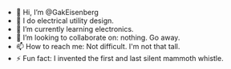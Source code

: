 - 👋 Hi, I’m @GakEisenberg
- 👀 I do electrical utility design.
- 🌱 I’m currently learning electronics.
- 💞️ I’m looking to collaborate on: nothing. Go away.
- 📫 How to reach me: Not difficult. I'm not that tall.
- ⚡ Fun fact: I invented the first and last silent mammoth whistle.

<!---
GakEisenberg/GakEisenberg is a ✨ special ✨ repository because its `README.md` (this file) appears on your GitHub profile.
You can click the Preview link to take a look at your changes.
--->
